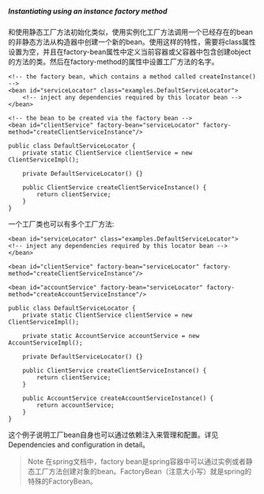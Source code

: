 ##### Instantiating using an instance factory method

和使用静态工厂方法初始化类似，使用实例化工厂方法调用一个已经存在的bean的非静态方法从构造器中创建一个新的bean。使用这样的特性，需要将class属性设置为空，并且在factory-bean属性中定义当前容器或父容器中包含创建object的方法的类。然后在factory-method的属性中设置工厂方法的名字。

```
<!-- the factory bean, which contains a method called createInstance() -->
<bean id="serviceLocator" class="examples.DefaultServiceLocator">
    <!-- inject any dependencies required by this locator bean -->
</bean>

<!-- the bean to be created via the factory bean -->
<bean id="clientService" factory-bean="serviceLocator" factory-method="createClientServiceInstance"/>
```

```
public class DefaultServiceLocator {
    private static ClientService clientService = new ClientServiceImpl();
    
    private DefaultServiceLocator() {}
    
    public ClientService createClientServiceInstance() {
        return clientService;
    }
}
```

一个工厂类也可以有多个工厂方法:

```
<bean id="serviceLocator" class="examples.DefaultServiceLocator">
<!-- inject any dependencies required by this locator bean -->
</bean>

<bean id="clientService" factory-bean="serviceLocator" factory-method="createClientServiceInstance"/>

<bean id="accountService" factory-bean="serviceLocator" factory-method="createAccountServiceInstance"/>
```

```
public class DefaultServiceLocator {
    private static ClientService clientService = new ClientServiceImpl();
    
    private static AccountService accountService = new AccountServiceImpl();
    
    private DefaultServiceLocator() {}
    
    public ClientService createClientServiceInstance() {
        return clientService;
    }
    
    public AccountService createAccountServiceInstance() {
        return accountService;
    }
}
```

这个例子说明工厂bean自身也可以通过依赖注入来管理和配置。详见Dependencies and configuration in detail。

>Note
>在spring文档中，factory bean是spring容器中可以通过实例或者静态工厂方法创建对象的bean。FactoryBean（注意大小写）就是spring的特殊的FactoryBean。